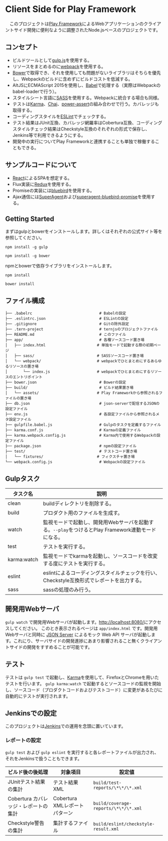 Client Side for Play Framework
==============================

　このプロジェクトは[Play Framework](https://www.playframework.com/)によるWebアプリケーションのクライアントサイド開発に便利なように調整されたNode.jsベースのプロジェクトです。


コンセプト
---------

* ビルドツールとして[gulp.js](http://gulpjs.com/)を使用する。
* リソースをまとめるのに[webpack](https://webpack.github.io/)を使用する。
* [Bower](http://bower.io/)で取得でき、それを使用しても問題がないライブラリはそちらを優先し、Webpackのビルドに含めずにビルドコストを低減する。
* AltJSにECMAScript 2015を使用し、[Babel](https://babeljs.io/)で処理する（実際はWebpackのbabel-loaderで行う）。
* スタイルシート言語に[SASS](http://sass-lang.com/)を使用する。Webpackに統合する場合も同様。
* テストは[Karma](https://karma-runner.github.io/)、[Chai](http://chaijs.com/)、[power-assert](https://github.com/power-assert-js/power-assert)の組み合わせで行う。カバレッジも取得する。
* コーディングスタイルを[ESLint](http://eslint.org/)でチェックする。
* テスト結果はJUnit互換、カバレッジ網羅率はCobertura互換、コーディングスタイルチェック結果はCheckstyle互換のそれぞれの形式で保存し、Jenkins等で利用できるようにする。
* 開発中の実行についてPlay Frameworkと連携することも単独で稼働することもできる。


サンプルコードについて
----------------------

* [React](https://facebook.github.io/react/)によるSPAを想定する。
* Flux実装に[Redux](http://redux.js.org/)を使用する。
* Promiseの実装には[bluebird](http://bluebirdjs.com/)を使用する。
* Ajax通信には[SuperAgent](http://visionmedia.github.io/superagent/)および[superagent-bluebird-promise](https://github.com/KyleAMathews/superagent-bluebird-promise)を使用する。


Getting Started
---------------

まずはgulpとbowerをインストールします。詳しくはそれぞれの公式サイト等を参照してください。

    npm install -g gulp
 
    npm install -g bower

npmとbowerで依存ライブラリをインストールします。

    npm install

    bower install


ファイル構成
------------

    ├── .babelrc                              # Babelの設定
    ├── .eslintrc.json                        # ESLintの設定
    ├── .gitignore                            # Gitの除外設定
    ├── .tern-project                         # ternjsのプロジェクトファイル
    ├── README.md                             # このファイル
    ├── app/                                  # 各種ソースコード置き場
    │   ├── index.html                       # 単独モードで起動する際の初期ページ
    │   ├── sass/                            # SASSソースコード置き場
    │   └── webpack/                         # webpackでひとまとめにするあらゆるリソースの置き場
    │       └── index.js                     # webpackでひとまとめにするリソースのエントリポイント
    ├── bower.json                            # Bowerの設定
    ├── build/                                # ビルド結果置き場
    │   └── assets/                          # Play Frameworkから参照されるファイルの置き場
    ├── db.json                               # json-serverで配信するJSONの設定ファイル
    ├── env.js                                # 各設定ファイルから参照されるメタ設定ファイル
    ├── gulpfile.babel.js                     # Gulpのタスクを定義するファイル
    ├── karma.conf.js                         # Karmaの定義ファイル
    ├── karma.webpack.config.js               # Karma内で使用するWebpackの設定ファイル
    ├── package.json                          # npmの設定ファイル
    ├── test/                                 # テストコード置き場
    │   └── fixtures/                        # フィクスチャ置き場
    └── webpack.config.js                     # Webpackの設定ファイル


Gulpタスク
----------

|タスク名      |説明                                                                                             |
|--------------|-------------------------------------------------------------------------------------------------|
|clean         |buildディレクトリを削除する。                                                                    |
|build         |プロダクト用のファイルを生成す。                                                                 |
|watch         |監視モードで起動し、開発用Webサーバを起動する。`--play`をつけるとPlay Framework連動モードになる。|
|test          |テストを実行する。                                                                               |
|karma:watch   |監視モードでkarmaを起動し、ソースコードを改変する度にテストを実行する。                          |
|eslint        |eslintによるコーディングスタイルチェックを行い、Checkstyle互換形式でレポートを出力する。         |
|sass          |sassの処理のみ行う。                                                                             |


開発用Webサーバ
---------------

`gulp watch` で開発用Webサーバが起動します。[http://localhost:8080/](http://localhost:8080/)にアクセスしてください。
このとき表示されるページは `app/index.html` です。開発用Webサーバと同時に [JSON Server](https://github.com/typicode/json-server)
によるモック Web API サーバが起動します。これにり、サーバサイドの開発進捗にあまり影響されること無くクライアントサイドの開発をすすめることが可能です。


テスト
------

テストは `gulp test` で起動し、[Karma](https://karma-runner.github.io/)を使用して、FirefoxとChromeを用いたテストを行います。
`gulp karma:watch` で起動するとソースコードの監視を開始し、ソースコード（プロダクトコードおよびテストコード）に変更があるたびに自動的にテストが実行されます。


Jenkinsでの設定
---------------

このプロジェクトは[Jenkins](https://jenkins-ci.org/)での運用を念頭に置いています。

### レポートの設定

`gulp test` および `gulp eslint` を実行すると各レポートファイルが出力され、それをJenkinsで扱うこともできます。

|ビルド後の後処理                    |対象項目                     |設定値                              |
|------------------------------------|-----------------------------|------------------------------------|
|JUnitテスト結果の集計               |テスト結果XML                |`build/test-reports/\*\*/\*.xml`    |
|Cobertura カバレッジ・レポートの集計|Cobertura XMLレポートパターン|`build/coverage-reports/\*\*/\*.xml`|
|Checkstyle警告の集計                |集計するファイル             |`build/eslint/checkstyle-result.xml`|

